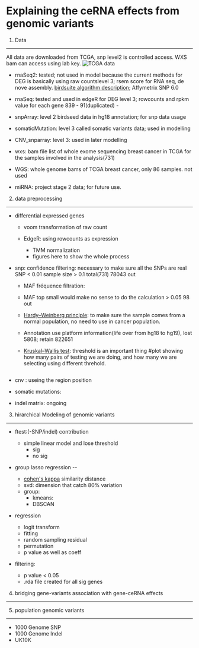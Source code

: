 

Explaining the ceRNA effects from genomic variants
=============================================

1. Data
------------------------------
All data are downloaded from TCGA, snp level2 is controlled access. WXS bam can access using lab key.
![TCGA data](/Volumes/ifs/scratch/c2b2/ac_lab/jh3283/projFocus/ceRNA/report/data_1.png?raw=true) <imd src="/Volumes/ifs/scratch/c2b2/ac_lab/jh3283/projFocus/ceRNA/report/data_1.png">


- rnaSeq2:  tested; not used in model because the current methods for DEG is basically  using raw countslevel 3; rsem score for RNA seq, de nove assembly. 
  [birdsuite algorithm description][bs]; Affymetrix SNP 6.0  
  
- rnaSeq:  tested and used in edgeR for DEG
  level 3; rowcounts and rpkm value for each gene 839 - 91(duplicated)  - 
  
- snpArray:  level 2 birdseed data in hg18 annotation; for snp data usage

- somaticMutation:  level 3 called somatic variants data; used in modelling

- CNV_snparray:  level 3:  used in later modelling

- wxs:  bam file list of whole exome sequencing breast cancer in TCGA for the samples involved in the analysis(731) 

- WGS:  whole genome bams of TCGA breast cancer, only 86 samples. not used

- miRNA:  project stage 2 data; for future use.

2. data preprocessing 
---------------------------------
- differential expressed genes
   - voom transformation of raw count
   
   - EdgeR: using rowcounts as expression
      - TMM normalization
      - figures here to show the whole process
      
- snp: confidence filtering: necessary to make sure all the SNPs are real SNP < 0.01 sample size > 0.1  total(731) 78043 out

  - MAF fréquence filtration: 
  
  - MAF top small would make no sense to do the calculation  > 0.05 98 out
  
  - [Hardy–Weinberg principle][hwe]: to make sure the sample comes from a normal population, no need to use in cancer population.
  
  - Annotation use platform information(life over from hg18 to hg19), lost 5808; retain 822651
  
  - [Kruskal–Wallis test][kw]: threshold is an important thing
      #plot showing how many pairs of testing we are doing, and how many we are selecting using different threhold.
```
```
- cnv : useing the region position 

- somatic mutations: 

- indel matrix: ongoing

3. hirarchical Modeling of genomic variants
-------------------------------------------------------
- ftest:(-SNP/indel) contribution
  - simple linear model and lose threshold 
      - sig
      - no sig

- group lasso regression --<still testing other model...>
  - [cohen's kappa][ck] similarity distance 
  - svd: dimension that catch 80% variation 
  - group:
      - kmeans:
      - DBSCAN
- regression

  - logit transform
  - fitting 
  - random sampling residual 
  - permutation 
  - p value as well as coeff

- filtering:
  - p value < 0.05
  - .rda file created for all sig genes


4. bridging gene-variants association with gene-ceRNA effects
---------------------------------------------


5. population genomic variants
------------------------------------------------
- 1000 Genome SNP
- 1000 Genome Indel
- UK10K 

[ck]: http://en.wikipedia.org/wiki/Cohen's_kappa
[kw]: http://en.wikipedia.org/wiki/Kruskal%E2%80%93Wallis_one-way_analysis_of_variance
[hwe]:http://en.wikipedia.org/wiki/HWE
[bs]: http://www.broadinstitute.org/science/programs/medical-and-population-genetics/birdsuite/birdsuite-analysis#birdsuite_snps
